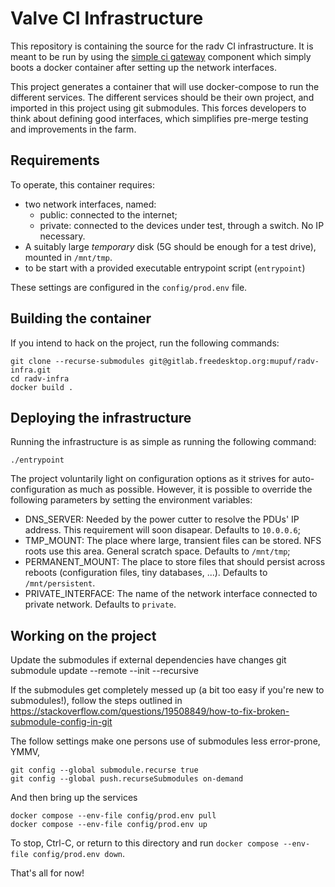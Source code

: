 # Valve CI Infrastructure

This repository is containing the source for the radv CI infrastructure. It is
meant to be run by using the [simple ci gateway]() component which simply
boots a docker container after setting up the network interfaces.

This project generates a container that will use docker-compose to run the
different services. The different services should be their own project, and
imported in this project using git submodules. This forces developers to think
about defining good interfaces, which simplifies pre-merge testing and
improvements in the farm.

## Requirements

To operate, this container requires:

 * two network interfaces, named:
   * public: connected to the internet;
   * private: connected to the devices under test, through a switch. No IP necessary.
 * A suitably large *temporary* disk (5G should be enough for a test
     drive), mounted in `/mnt/tmp`.
 * to be start with a provided executable entrypoint script (`entrypoint`)

These settings are configured in the `config/prod.env` file.

## Building the container

If you intend to hack on the project, run the following commands:

    git clone --recurse-submodules git@gitlab.freedesktop.org:mupuf/radv-infra.git
    cd radv-infra
    docker build .

## Deploying the infrastructure

Running the infrastructure is as simple as running the following command:

    ./entrypoint

The project voluntarily light on configuration options as it strives for
auto-configuration as much as possible. However, it is possible to override the
following parameters by setting the environment variables:

* DNS_SERVER: Needed by the power cutter to resolve the PDUs' IP address. This
  requirement will soon disapear. Defaults to `10.0.0.6`;
* TMP_MOUNT: The place where large, transient files can be stored. NFS roots
  use this area. General scratch space. Defaults to `/mnt/tmp`;
* PERMANENT_MOUNT: The place to store files that should persist across reboots
  (configuration files, tiny databases, ...). Defaults to `/mnt/persistent`.
* PRIVATE_INTERFACE: The name of the network interface connected to private
  network. Defaults to `private`.

## Working on the project

Update the submodules if external dependencies have changes
    git submodule update --remote --init --recursive

If the submodules get completely messed up (a bit too easy if you're
new to submodules!), follow the steps outlined in https://stackoverflow.com/questions/19508849/how-to-fix-broken-submodule-config-in-git

The follow settings make one persons use of submodules less
error-prone, YMMV,

    git config --global submodule.recurse true
    git config --global push.recurseSubmodules on-demand

And then bring up the services

    docker compose --env-file config/prod.env pull
    docker compose --env-file config/prod.env up

To stop, Ctrl-C, or return to this directory and run `docker compose
--env-file config/prod.env down`.

That's all for now!
